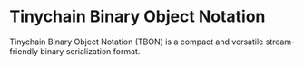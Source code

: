 # Tinychain Binary Object Notation

Tinychain Binary Object Notation (TBON) is a compact and versatile stream-friendly binary serialization format.
